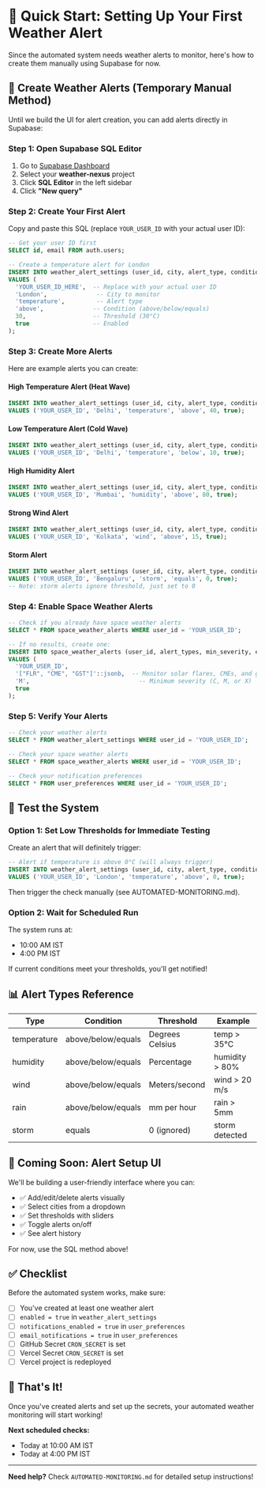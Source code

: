 # 🎯 Quick Start: Setting Up Your First Weather Alert

Since the automated system needs weather alerts to monitor, here's how to create them manually using Supabase for now.

## 📝 Create Weather Alerts (Temporary Manual Method)

Until we build the UI for alert creation, you can add alerts directly in Supabase:

### Step 1: Open Supabase SQL Editor

1. Go to [Supabase Dashboard](https://supabase.com/dashboard)
2. Select your **weather-nexus** project
3. Click **SQL Editor** in the left sidebar
4. Click **"New query"**

### Step 2: Create Your First Alert

Copy and paste this SQL (replace `YOUR_USER_ID` with your actual user ID):

```sql
-- Get your user ID first
SELECT id, email FROM auth.users;

-- Create a temperature alert for London
INSERT INTO weather_alert_settings (user_id, city, alert_type, condition, threshold, enabled)
VALUES (
  'YOUR_USER_ID_HERE',  -- Replace with your actual user ID
  'London',              -- City to monitor
  'temperature',         -- Alert type
  'above',              -- Condition (above/below/equals)
  30,                   -- Threshold (30°C)
  true                  -- Enabled
);
```

### Step 3: Create More Alerts

Here are example alerts you can create:

#### High Temperature Alert (Heat Wave)
```sql
INSERT INTO weather_alert_settings (user_id, city, alert_type, condition, threshold, enabled)
VALUES ('YOUR_USER_ID', 'Delhi', 'temperature', 'above', 40, true);
```

#### Low Temperature Alert (Cold Wave)
```sql
INSERT INTO weather_alert_settings (user_id, city, alert_type, condition, threshold, enabled)
VALUES ('YOUR_USER_ID', 'Delhi', 'temperature', 'below', 10, true);
```

#### High Humidity Alert
```sql
INSERT INTO weather_alert_settings (user_id, city, alert_type, condition, threshold, enabled)
VALUES ('YOUR_USER_ID', 'Mumbai', 'humidity', 'above', 80, true);
```

#### Strong Wind Alert
```sql
INSERT INTO weather_alert_settings (user_id, city, alert_type, condition, threshold, enabled)
VALUES ('YOUR_USER_ID', 'Kolkata', 'wind', 'above', 15, true);
```

#### Storm Alert
```sql
INSERT INTO weather_alert_settings (user_id, city, alert_type, condition, threshold, enabled)
VALUES ('YOUR_USER_ID', 'Bengaluru', 'storm', 'equals', 0, true);
-- Note: storm alerts ignore threshold, just set to 0
```

### Step 4: Enable Space Weather Alerts

```sql
-- Check if you already have space weather alerts
SELECT * FROM space_weather_alerts WHERE user_id = 'YOUR_USER_ID';

-- If no results, create one:
INSERT INTO space_weather_alerts (user_id, alert_types, min_severity, enabled)
VALUES (
  'YOUR_USER_ID',
  '["FLR", "CME", "GST"]'::jsonb,  -- Monitor solar flares, CMEs, and geomagnetic storms
  'M',                               -- Minimum severity (C, M, or X)
  true
);
```

### Step 5: Verify Your Alerts

```sql
-- Check your weather alerts
SELECT * FROM weather_alert_settings WHERE user_id = 'YOUR_USER_ID';

-- Check your space weather alerts
SELECT * FROM space_weather_alerts WHERE user_id = 'YOUR_USER_ID';

-- Check your notification preferences
SELECT * FROM user_preferences WHERE user_id = 'YOUR_USER_ID';
```

## 🧪 Test the System

### Option 1: Set Low Thresholds for Immediate Testing

Create an alert that will definitely trigger:

```sql
-- Alert if temperature is above 0°C (will always trigger)
INSERT INTO weather_alert_settings (user_id, city, alert_type, condition, threshold, enabled)
VALUES ('YOUR_USER_ID', 'London', 'temperature', 'above', 0, true);
```

Then trigger the check manually (see AUTOMATED-MONITORING.md).

### Option 2: Wait for Scheduled Run

The system runs at:
- 10:00 AM IST
- 4:00 PM IST

If current conditions meet your thresholds, you'll get notified!

## 📊 Alert Types Reference

| Type | Condition | Threshold | Example |
|------|-----------|-----------|---------|
| temperature | above/below/equals | Degrees Celsius | temp > 35°C |
| humidity | above/below/equals | Percentage | humidity > 80% |
| wind | above/below/equals | Meters/second | wind > 20 m/s |
| rain | above/below/equals | mm per hour | rain > 5mm |
| storm | equals | 0 (ignored) | storm detected |

## 🎨 Coming Soon: Alert Setup UI

We'll be building a user-friendly interface where you can:
- ✅ Add/edit/delete alerts visually
- ✅ Select cities from a dropdown
- ✅ Set thresholds with sliders
- ✅ Toggle alerts on/off
- ✅ See alert history

For now, use the SQL method above!

## ✅ Checklist

Before the automated system works, make sure:

- [ ] You've created at least one weather alert
- [ ] `enabled = true` in `weather_alert_settings`
- [ ] `notifications_enabled = true` in `user_preferences`
- [ ] `email_notifications = true` in `user_preferences`
- [ ] GitHub Secret `CRON_SECRET` is set
- [ ] Vercel Secret `CRON_SECRET` is set
- [ ] Vercel project is redeployed

## 🚀 That's It!

Once you've created alerts and set up the secrets, your automated weather monitoring will start working!

**Next scheduled checks:**
- Today at 10:00 AM IST
- Today at 4:00 PM IST

---

**Need help?** Check `AUTOMATED-MONITORING.md` for detailed setup instructions!
